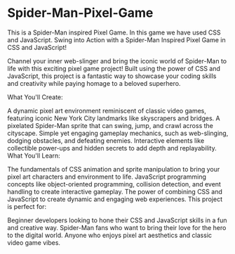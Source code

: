 # Spider-Man-Pixel-Game
This is a Spider-Man inspired Pixel Game. In this game we have used CSS and JavaScript.
Swing into Action with a Spider-Man Inspired Pixel Game in CSS and JavaScript!

Channel your inner web-slinger and bring the iconic world of Spider-Man to life with this exciting pixel game project! Built using the power of CSS and JavaScript, this project is a fantastic way to showcase your coding skills and creativity while paying homage to a beloved superhero.

What You'll Create:

A dynamic pixel art environment reminiscent of classic video games, featuring iconic New York City landmarks like skyscrapers and bridges.
A pixelated Spider-Man sprite that can swing, jump, and crawl across the cityscape.
Simple yet engaging gameplay mechanics, such as web-slinging, dodging obstacles, and defeating enemies.
Interactive elements like collectible power-ups and hidden secrets to add depth and replayability.
What You'll Learn:

The fundamentals of CSS animation and sprite manipulation to bring your pixel art characters and environment to life.
JavaScript programming concepts like object-oriented programming, collision detection, and event handling to create interactive gameplay.
The power of combining CSS and JavaScript to create dynamic and engaging web experiences.
This project is perfect for:

Beginner developers looking to hone their CSS and JavaScript skills in a fun and creative way.
Spider-Man fans who want to bring their love for the hero to the digital world.
Anyone who enjoys pixel art aesthetics and classic video game vibes.
